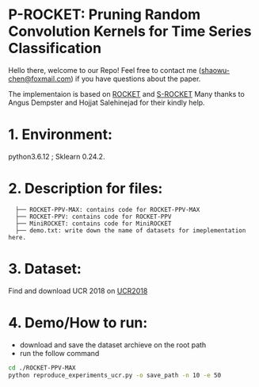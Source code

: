 # P-ROCKET: Pruning Random Convolution Kernels for Time Series Classification

Hello there, welcome to our Repo! 
Feel free to contact me (shaowu-chen@foxmail.com) if you have questions about the paper. 


The implementaion is based on [ROCKET](https://github.com/angus924/rocket) and [S-ROCKET](https://github.com/salehinejad/srocket)
Many thanks to Angus Dempster and Hojjat Salehinejad for their kindly help.


# 1. Environment:
python3.6.12 ; Sklearn 0.24.2.

# 2. Description for files:

```
  ├── ROCKET-PPV-MAX: contains code for ROCKET-PPV-MAX
  ├── ROCKET-PPV: contains code for ROCKET-PPV
  ├── MiniROCKET: contains code for MiniROCKET
  ├── demo.txt: write down the name of datasets for imeplementation here.
```

# 3. Dataset:
Find and download UCR 2018 on [UCR2018](https://www.cs.ucr.edu/~eamonn/time_series_data_2018/)

# 4. Demo/How to run:
- download and save the dataset archieve on the root path
- run the follow command

```bash
cd ./ROCKET-PPV-MAX 
python reproduce_experiments_ucr.py -o save_path -n 10 -e 50 
```

